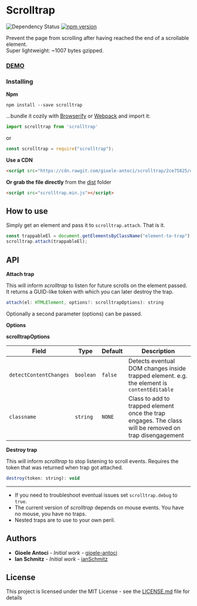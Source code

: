 # Scrolltrap

![Dependency Status](https://img.shields.io/badge/Dependencies-None-brightgreen.svg "No dependencies") [![npm version](https://img.shields.io/badge/npm%20package-1.0.4-brightgreen.svg "Go to NPM's website now!")](https://www.npmjs.com/package/scrolltrap)

Prevent the page from scrolling after having reached the end of a scrollable element.  
Super lightweight: ~1007 bytes gzipped.


### [DEMO](https://gioele-antoci.github.io/scrolltrap/ "Check me out!")



### Installing

**Npm**

```
npm install --save scrolltrap
```

...bundle it cozily with [Browserify](http://browserify.org/) or [Webpack](https://webpack.github.io/) and import it:

```js
import scrolltrap from 'scrolltrap'
```

or

```js
const scrolltrap = require("scrolltrap");
```

**Use a CDN**
```html
<script src="https://cdn.rawgit.com/gioele-antoci/scrolltrap/2ce75825/dist/scrolltrap.js"></script>
```

**Or grab the file directly** from the [dist](dist) folder
```html
<script src="scrolltrap.min.js"></script>
```

## How to use

Simply get an element and pass it to `scrolltrap.attach`. That is it.
```js
const trappableEl = document.getElementsByClassName("element-to-trap")[0];
scrolltrap.attach(trappableEl);
```

## API

**Attach trap**

This will inform _scrolltrap_ to listen for future scrolls on the element passed.
It returns a GUID-like token with which you can later destroy the trap.
```js
attach(el: HTMLElement, options?: scrolltrapOptions): string
```

Optionally a second parameter (options) can be passed.

**Options**

**scrolltrapOptions**

| Field                    | Type       | Default       | Description                                |
| -----------------        | ---------- | -----------   | ------------------------------------------ |
| `detectContentChanges` | `boolean` | `false`      | Detects eventual DOM changes inside trapped element. e.g. the element is `contentEditable`
| `classname`             | `string`  | `NONE`  | Class to add to trapped element once the trap engages. The class will be removed on trap disengagement |


**Destroy trap**

This will inform _scrolltrap_ to stop listening to scroll events. Requires the token that was returned when trap got attached.
```js
destroy(token: string): void
```
___
* If you need to troubleshoot eventual issues set `scrolltrap.debug` to `true`.
* The current version of _scrolltrap_ depends on mouse events. You have no mouse, you have no traps.
* Nested traps are to use to your own peril. 



## Authors

* **Gioele Antoci** - *Initial work* - [gioele-antoci](https://github.com/gioele-antoci)
* **Ian Schmitz** - *Initial work* - [ianSchmitz](https://github.com/ianSchmitz)

## License

This project is licensed under the MIT License - see the [LICENSE.md](LICENSE.md) file for details



